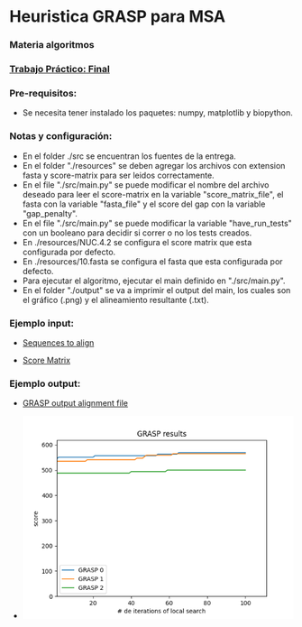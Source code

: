 # Heuristica GRASP para MSA

### Materia algoritmos 

### [Trabajo Práctico: Final](./TP_final_Heurstica_GRASP_para_MSA.pdf)

### Pre-requisitos:
- Se necesita tener instalado los paquetes: numpy, matplotlib y biopython.

### Notas y configuración:
- En el folder ./src se encuentran los fuentes de la entrega.
- En el folder "./resources" se deben agregar los archivos con extension fasta y score-matrix para ser leidos correctamente.
- En el file "./src/main.py" se puede modificar el nombre del archivo deseado para leer el score-matrix en la variable "score_matrix_file", el fasta con la variable "fasta_file" y el score del gap con la variable "gap_penalty".
- En el file "./src/main.py" se puede modificar la variable "have_run_tests" con un booleano para decidir si correr o no los tests creados.
- En ./resources/NUC.4.2 se configura el score matrix que esta configurada por defecto.
- En ./resources/10.fasta se configura el fasta que esta configurada por defecto.
- Para ejecutar el algoritmo, ejecutar el main definido en "./src/main.py".
- En el folder "./output" se va a imprimir el output del main, los cuales son el gráfico (.png) y el alineamiento resultante (.txt).


### Ejemplo input:

- [Sequences to align](./resources/10.fasta)

- [Score Matrix](./resources/NUC.4.2)

### Ejemplo output:

- [GRASP output alignment file](./alignment-2021-12-09_09-10-22.txt)

- ![GRASP output chart](./chart_results-2021-12-09_09-10-22.png)

